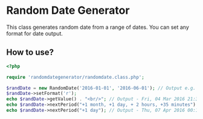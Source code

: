 # Random Date Generator

This class generates random date from a range of dates. You can set any format for date output.

## How to use?
```php
<?php

require 'randomdategenerator/randomdate.class.php';

$randDate = new RandomDate('2016-01-01', '2016-06-01'); // Output e.g. 2016-04-04 21:36:29
$randDate->setFormat('r'); 
echo $randDate->getValue() . "<br/>"; // Output - Fri, 04 Mar 2016 21:36:29 +0200
echo $randDate->nextPeriod("+1 month, +1 day, + 2 hours, +35 minutes") . "<br/>"; // Output - Wed, 06 Apr 2016 00:11:29 +0300
echo $randDate->nextPeriod("+1 day"); // Output - Thu, 07 Apr 2016 00:11:29 +0300
```